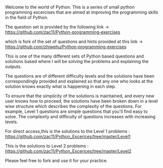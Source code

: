 Welcome to the world of Python. This is a series of small python programming excercises that are aimed at improving the programming skills in the field of Python. 

The question set is provided by the following link  -> https://github.com/zac11/Python-programming-exercises 

which is fork of the set of questions and hints provided at this link -> https://github.com/zhiwehu/Python-programming-exercises

This is one of the many different sets of Python based questions and solutions based where I will be solving the problems and explaining the outputs.

The questions are of different difficulty levels and the solutions have been correspondingly provided and explained so that any one who looks at the solution knows exactly what is happening in each step.

To ensure that the simplicity of the solutions is maintained, and every new user knows how to proceed, the solutions have been broken down in a level wise structure which describes the complexity of the questions. For example, Level 1 questions are simple questions that you'll find easy to solve. The complexity and difficulty of questions increases with increasing levels.

For direct access,this is the solutions to the Level 1 problems : 
https://github.com/zac11/Python_Excerices/tree/master/Level1


This is the solutions to Level 2 problems : 
https://github.com/zac11/Python_Excerices/tree/master/Level2


Please feel free to fork and use it for your practice.



